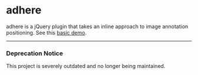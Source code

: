adhere
======

adhere is a jQuery plugin that takes an inline approach to image annotation positioning. See this [basic demo](http://melkristian.com/adhere).

---
### Deprecation Notice

This project is severely outdated and no longer being maintained. 
